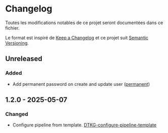 # Changelog

Toutes les modifications notables de ce projet seront documentées dans ce fichier.

Le format est inspiré de [Keep a Changelog](https://keepachangelog.com/) et ce projet suit [Semantic Versioning](https://semver.org/).

## Unreleased
### Added
- Add permanent password on create and update user ([permanent](https://msdevopsjira.fsc.atos-services.net/browse/add-permanent))

## 1.2.0 - 2025-05-07
### Changed
- Configure pipeline from template. [DTKG-configure-pipeline-template](https://msdevopsjira.fsc.atos-services.net/browse/DTKG-configure-pipeline-template)
